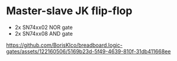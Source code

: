 # Master-slave JK flip-flop

- 2x SN74xx02 NOR gate
- 2x SN74xx08 AND gate

https://github.com/BorisKlco/breadboard.logic-gates/assets/122160506/5169b23d-5f49-4639-810f-31db411668ee



